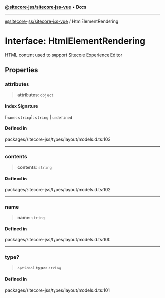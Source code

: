[**@sitecore-jss/sitecore-jss-vue**](../README.md) • **Docs**

***

[@sitecore-jss/sitecore-jss-vue](../README.md) / HtmlElementRendering

# Interface: HtmlElementRendering

HTML content used to support Sitecore Experience Editor

## Properties

### attributes

> **attributes**: `object`

#### Index Signature

 \[`name`: `string`\]: `string` \| `undefined`

#### Defined in

packages/sitecore-jss/types/layout/models.d.ts:103

***

### contents

> **contents**: `string`

#### Defined in

packages/sitecore-jss/types/layout/models.d.ts:102

***

### name

> **name**: `string`

#### Defined in

packages/sitecore-jss/types/layout/models.d.ts:100

***

### type?

> `optional` **type**: `string`

#### Defined in

packages/sitecore-jss/types/layout/models.d.ts:101
